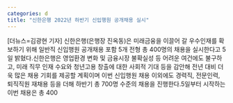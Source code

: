 ```yaml
---
categories: d
title: "신한은행 2022년 하반기 신입행원 공개채용 실시"
---
```

[더뉴스=김광현 기자] 신한은행(은행장 진옥동)은 미래금융을 이끌어 갈 우수인재를 확보하기 위해 일반직 신입행원 공개채용 포함 5개 전형 총 400명의 채용을 실시한다고 5일 밝혔다.신한은행은 영업환경 변화 및 금융시장 불확실성 등 어려운 여건에도 불구하고, 미래 직무 인재 수요와 청년고용 창출에 대한 사회적 기대 등을 감안해 전년 대비 더욱 많은 채용 기회를 제공할 계획이며 이번 신입행원 채용 이외에도 경력직, 전문인력, 퇴직직원 재채용 등을 더해 하반기 총 700명 수준의 채용을 진행한다.5일부터 시작하는 이번 채용은 총 400